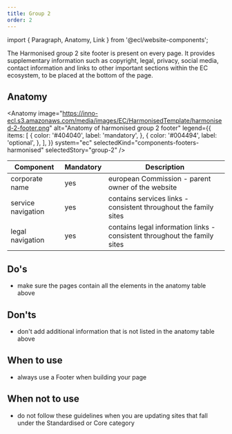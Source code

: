 ```yaml
---
title: Group 2
order: 2
---
```


import { Paragraph, Anatomy, Link } from '@ecl/website-components';

<Paragraph size="lead">
  The Harmonised group 2 site footer is present on every page. It provides
  supplementary information such as copyright, legal, privacy, social media,
  contact information and links to other important sections within the EC
  ecosystem, to be placed at the bottom of the page.
</Paragraph>

## Anatomy

<Anatomy
image="https://inno-ecl.s3.amazonaws.com/media/images/EC/HarmonisedTemplate/harmonised-2-footer.png"
alt="Anatomy of harmonised group 2 footer"
legend={{
    items: [
      {
        color: '#404040',
        label: 'mandatory',
      },
      {
        color: '#004494',
        label: 'optional',
      },
    ],
  }}
system="ec"
selectedKind="components-footers-harmonised"
selectedStory="group-2"
/>

| Component          | Mandatory | Description                                                               |
| ------------------ | --------- | ------------------------------------------------------------------------- |
| corporate name     | yes       | european Commission - parent owner of the website                         |
| service navigation | yes       | contains services links - consistent throughout the family sites          |
| legal navigation   | yes       | contains legal information links - consistent throughout the family sites |

## Do's

- make sure the pages contain all the elements in the anatomy table above

## Don'ts

- don't add additional information that is not listed in the anatomy table above

## When to use

- always use a Footer when building your page

## When not to use

- do not follow these guidelines when you are updating sites that fall under the <Link to="/ec/standardised-template/">Standardised</Link> or <Link to="/ec/core-template/">Core</Link> category

